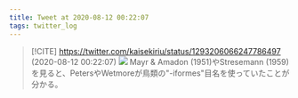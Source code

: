 ```yaml
---
title: Tweet at 2020-08-12 00:22:07
tags: twitter_log
---
```


> [!CITE] https://twitter.com/kaisekiriu/status/1293206066247786497 (2020-08-12 00:22:07)
> ![](https://twitter.com/kaisekiriu/status/1293206066247786497)
> Mayr &amp; Amadon (1951)やStresemann (1959)を見ると、PetersやWetmoreが鳥類の"-iformes"目名を使っていたことが分かる。
